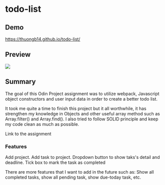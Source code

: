 # todo-list

## Demo
https://thuongb14.github.io/todo-list/

## Preview
<img src="https://i.imgur.com/vz6pJwX.png">

## Summary

The goal of this Odin Project assignment was to utilize webpack, Javascript object constructors and user input data in order to create a better todo list.

It took me quite a time to finish this project but it all worthwhile, it has strengthen my knowledge in Objects and other useful array method such as Array.filter() and Array.find(). I also tried to follow SOLID principle and keep my code clean as much as possible. 

<a hred="https://www.theodinproject.com/lessons/node-path-javascript-todo-list">Link to the assignment</a>
### Features
Add project.
Add task to project.
Dropdown button to show taks's detail and deadline.
Tick box to mark the task as completed

There are more features that I want to add in the future such as: Show all completed tasks, show all pending task, show due-today task, etc.

